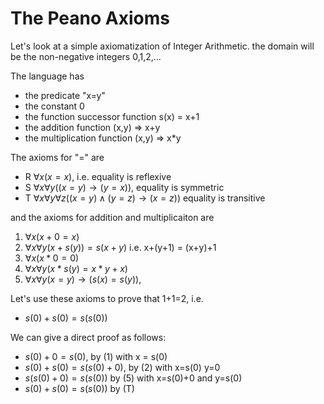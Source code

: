 # The Peano Axioms

Let's look at a simple axiomatization of Integer Arithmetic.
the domain will be the non-negative integers 0,1,2,...

The language has 
* the predicate "x=y"
* the constant 0
* the function successor function s(x) = x+1
* the addition function (x,y) => x+y
* the multiplication function (x,y) => x*y

The axioms for "=" are
* R $\forall x (x=x)$, i.e. equality is reflexive
* S $\forall x \forall y ((x=y) \rightarrow (y=x))$, equality is symmetric
* T $\forall x \forall y \forall z ((x=y) \wedge (y=z) \rightarrow (x=z))$  equality is transitive

and the axioms for addition and multiplicaiton are
1. $\forall x (x+0=x)$
2. $\forall x \forall y (x+s(y)) = s(x+y)$  i.e. x+(y+1) = (x+y)+1
3. $\forall x (x*0=0)$
4. $\forall x \forall y (x * s(y) = x * y + x)$
5. $\forall x \forall y (x=y) \rightarrow (s(x)=s(y))$,

Let's use these axioms to prove that 1+1=2, i.e.
* $s(0)+s(0) = s(s(0))$


We can give a direct proof as follows:
* $s(0) + 0 = s(0)$, by (1) with x = s(0)
* $s(0) + s(0) = s(s(0)+0)$, by (2) with x=s(0) y=0
* $s(s(0)+0) = s(s(0))$ by (5) with x=s(0)+0 and y=s(0)
* $s(0)+s(0) = s(s(0))$ by (T)

  
